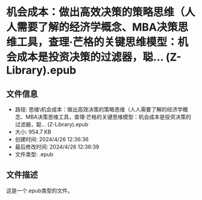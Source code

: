 ﻿# 机会成本：做出高效决策的策略思维（人人需要了解的经济学概念、MBA决策思维工具，查理·芒格的关键思维模型：机会成本是投资决策的过滤器，聪... (Z-Library).epub

## 文件信息
- 路径: 思维\机会成本：做出高效决策的策略思维（人人需要了解的经济学概念、MBA决策思维工具，查理·芒格的关键思维模型：机会成本是投资决策的过滤器，聪... (Z-Library).epub
- 大小: 954.7 KB
- 创建时间: 2024/4/26 12:36:36
- 最后修改时间: 2024/4/26 12:36:39
- 文件类型: .epub

## 文件描述
这是一个.epub类型的文件。

